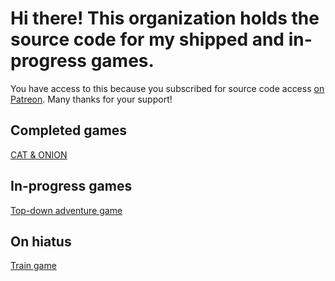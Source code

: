 # Hi there! This organization holds the source code for my shipped and in-progress games.

You have access to this because you subscribed for source code access [on Patreon](patreon.com/karl_zylinski). Many thanks for your support!

## Completed games
[CAT & ONION](https://github.com/karl-zylinski/cat-game)

## In-progress games
[Top-down adventure game](https://github.com/karl-zylinski-subscribers/adventure)

## On hiatus
[Train game](https://github.com/karl-zylinski-subscribers/trains)

